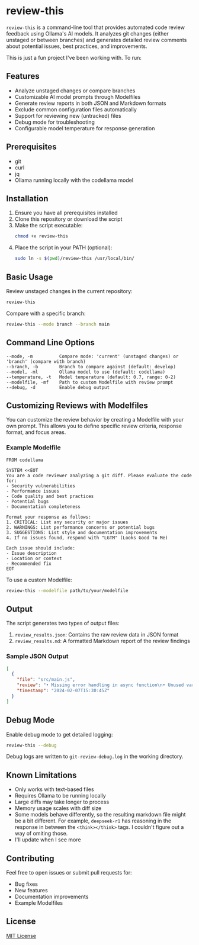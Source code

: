 # review-this

`review-this` is a command-line tool that provides automated code review feedback using Ollama's AI models. It analyzes git changes (either unstaged or between branches) and generates detailed review comments about potential issues, best practices, and improvements.

This is just a fun project I've been working with. To run:

## Features

- Analyze unstaged changes or compare branches
- Customizable AI model prompts through Modelfiles
- Generate review reports in both JSON and Markdown formats
- Exclude common configuration files automatically
- Support for reviewing new (untracked) files
- Debug mode for troubleshooting
- Configurable model temperature for response generation

## Prerequisites

- git
- curl
- jq
- Ollama running locally with the codellama model

## Installation

1. Ensure you have all prerequisites installed
2. Clone this repository or download the script
3. Make the script executable:
   ```bash
   chmod +x review-this
   ```
4. Place the script in your PATH (optional):
   ```bash
   sudo ln -s $(pwd)/review-this /usr/local/bin/
   ```

## Basic Usage

Review unstaged changes in the current repository:

```bash
review-this
```

Compare with a specific branch:

```bash
review-this --mode branch --branch main
```

## Command Line Options

```
--mode, -m          Compare mode: 'current' (unstaged changes) or 'branch' (compare with branch)
--branch, -b        Branch to compare against (default: develop)
--model, -ml        Ollama model to use (default: codellama)
--temperature, -t   Model temperature (default: 0.7, range: 0-2)
--modelfile, -mf    Path to custom Modelfile with review prompt
--debug, -d         Enable debug output
```

## Customizing Reviews with Modelfiles

You can customize the review behavior by creating a Modelfile with your own prompt. This allows you to define specific review criteria, response format, and focus areas.

### Example Modelfile

```modelfile
FROM codellama

SYSTEM <<EOT
You are a code reviewer analyzing a git diff. Please evaluate the code for:
- Security vulnerabilities
- Performance issues
- Code quality and best practices
- Potential bugs
- Documentation completeness

Format your response as follows:
1. CRITICAL: List any security or major issues
2. WARNINGS: List performance concerns or potential bugs
3. SUGGESTIONS: List style and documentation improvements
4. If no issues found, respond with "LGTM" (Looks Good To Me)

Each issue should include:
- Issue description
- Location or context
- Recommended fix
EOT
```

To use a custom Modelfile:

```bash
review-this --modelfile path/to/your/modelfile
```

## Output

The script generates two types of output files:

1. `review_results.json`: Contains the raw review data in JSON format
2. `review_results.md`: A formatted Markdown report of the review findings

### Sample JSON Output

```json
[
  {
    "file": "src/main.js",
    "review": "• Missing error handling in async function\n• Unused variable 'config' on line 23",
    "timestamp": "2024-02-07T15:30:45Z"
  }
]
```

## Debug Mode

Enable debug mode to get detailed logging:

```bash
review-this --debug
```

Debug logs are written to `git-review-debug.log` in the working directory.

## Known Limitations

- Only works with text-based files
- Requires Ollama to be running locally
- Large diffs may take longer to process
- Memory usage scales with diff size
- Some models behave differently, so the resulting markdown file might be a bit different. For example, `deepseek-r1` has reasoning in the response in between the `<think></think>` tags. I couldn't figure out a way of omiting those.
- I'll update when I see more

## Contributing

Feel free to open issues or submit pull requests for:

- Bug fixes
- New features
- Documentation improvements
- Example Modelfiles

## License

[MIT License](LICENSE)
